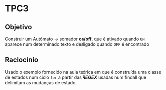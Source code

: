 # TPC3

## Objetivo
Construir um Autómato -> somador **on/off**, que é ativado quando `ON` aparece num determinado texto e desligado quando `OFF` é encontrado  

## Raciocínio

Usado o exemplo fornecido na aula teórica em que é construída uma classe de estados num ciclo `for` a partir das ***REGEX*** usadas num findall que delimitam as mudanças de estado.


